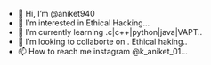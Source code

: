 - 👋 Hi, I’m @aniket940
- 👀 I’m interested in Ethical Hacking...
- 🌱 I’m currently learning .c|c++|python|java|VAPT..
- 💞️ I’m looking to collaborte on . Ethical haking..
- 📫 How to reach me instagram @k_aniket_01...
<!---
aniket940/aniket940 is a ✨ special ✨ repository because its `README.md` (this file) appears on your GitHub profile.
You can click the Preview link to take a look at your changes.
--->
